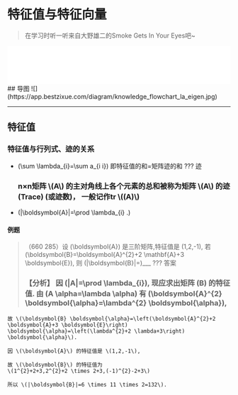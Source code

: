 # 特征值与特征向量

> 在学习时听一听来自大野雄二的Smoke Gets In Your Eyes吧~

<iframe frameborder="no" border="0" marginwidth="0" marginheight="0" width=100% height=86 src="//music.163.com/outchain/player?type=2&id=488846&auto=0&height=66"></iframe>
## 导图
![](https://app.bestzixue.com/diagram/knowledge_flowchart_la_eigen.jpg)

---

## 特征值

### 特征值与行列式、迹的关系
* \(\sum \lambda_{i}=\sum a_{i i}\)
    即特征值的和=矩阵迹的和
??? 迹
    <h3>n×n矩阵 \(A\) 的主对角线上各个元素的总和被称为矩阵 \(A\) 的迹(Trace) (或迹数)， 一般记作tr \((A)\) 
* \(|\boldsymbol{A}|=\prod \lambda_{i} .\)

#### 例题
>（660 285）设 \(\boldsymbol{A}\) 是三阶矩阵,特征值是 \(1,2,-1\), 若 \(\boldsymbol{B}=\boldsymbol{A}^{2}+2 \mathbf{A}+3 \boldsymbol{E}\), 则 \(|\boldsymbol{B}|=\)___
??? 答案
    <h3>
    【分析】 因 \(|A|=\prod \lambda_{i}\), 现应求出矩阵 \(B\) 的特征值.
    由 \(A \alpha=\lambda \alpha\) 有 \(\boldsymbol{A}^{2} \boldsymbol{\alpha}=\lambda^{2} \boldsymbol{\alpha}\), 

    故 \(\boldsymbol{B} \boldsymbol{\alpha}=\left(\boldsymbol{A}^{2}+2 \boldsymbol{A}+3 \boldsymbol{E}\right) \boldsymbol{\alpha}=\left(\lambda^{2}+2 \lambda+3\right) \boldsymbol{\alpha}\).

    因 \(\boldsymbol{A}\) 的特征值是 \(1,2,-1\), 

    故 \(\boldsymbol{B}\) 的特征值为
    \(1^{2}+2+3,2^{2}+2 \times 2+3,(-1)^{2}-2+3\)

    所以 \(|\boldsymbol{B}|=6 \times 11 \times 2=132\).
